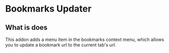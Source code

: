 # Bookmarks Updater

## What is does
This addon adds a menu item in the bookmarks context menu, which allows you to update a bookmark url to the current tab's url.
